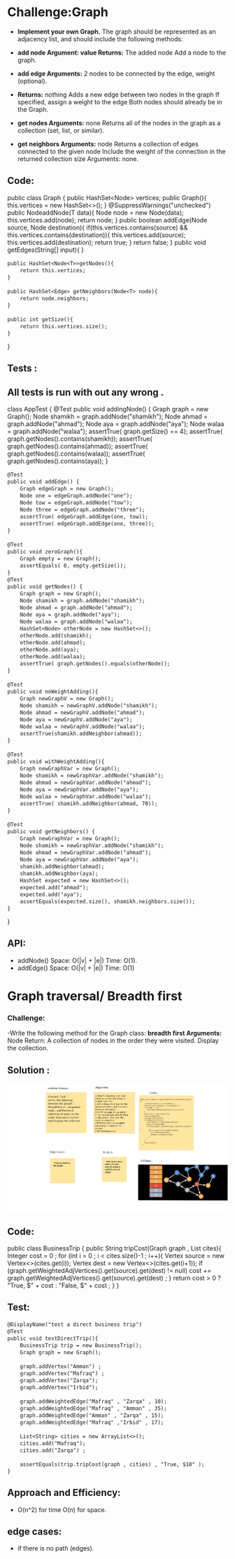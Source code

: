 # Challenge:Graph

- **Implement your own Graph.** The graph should be represented as an adjacency list, and should include the following methods:

- **add node Argument: value Returns:** The added node Add a node to the graph.
- **add edge Arguments:** 2 nodes to be connected by the edge, weight (optional).
- **Returns:** nothing Adds a new edge between two nodes in the graph If specified, assign a weight to the edge Both nodes should already be in the Graph.
- **get nodes Arguments:** none Returns all of the nodes in the graph as a collection (set, list, or similar).
- **get neighbors Arguments:** node Returns a collection of edges connected to the given node Include the weight of the connection in the returned collection size Arguments: none.


## Code:

public class Graph<T> {
    public HashSet<Node<T>> vertices;
    public Graph(){
        this.vertices = new HashSet<>();
    }
    @SuppressWarnings("unchecked")
    public Node<T>addNode(T data){
        Node node = new Node(data);
        this.vertices.add(node);
        return node;
    }
    public boolean addEdge(Node<T> source, Node<T> destination){
        if(this.vertices.contains(source) && this.vertices.contains(destination)){
            this.vertices.add(source);
            this.vertices.add(destination);
            return true;
        }
        return false;
    }
    public void getEdges(String[] input){
    }

    public HashSet<Node<T>>getNodes(){
        return this.vertices;
    }

    public HashSet<Edge> getNeighbors(Node<T> node){
        return node.neighbors;
    }

    public int getSize(){
        return this.vertices.size();
    }
}



## Tests :

## All tests is run with out any wrong .

class AppTest {
    @Test
    public void addingNode() {
        Graph graph = new Graph();
        Node shamikh = graph.addNode("shamikh");
        Node ahmad = graph.addNode("ahmad");
        Node aya = graph.addNode("aya");
        Node walaa = graph.addNode("walaa");
        assertTrue( graph.getSize() == 4);
        assertTrue( graph.getNodes().contains(shamikh));
        assertTrue( graph.getNodes().contains(ahmad));
        assertTrue( graph.getNodes().contains(walaa));
        assertTrue( graph.getNodes().contains(aya));
    }

    @Test
    public void addEdge() {
        Graph edgeGraph = new Graph();
        Node one = edgeGraph.addNode("one");
        Node tow = edgeGraph.addNode("tow");
        Node three = edgeGraph.addNode("three");
        assertTrue( edgeGraph.addEdge(one, tow));
        assertTrue( edgeGraph.addEdge(one, three));
    }

    @Test
    public void zeroGraph(){
        Graph empty = new Graph();
        assertEquals( 0, empty.getSize());
    }
    @Test
    public void getNodes() {
        Graph graph = new Graph();
        Node shamikh = graph.addNode("shamikh");
        Node ahmad = graph.addNode("ahmad");
        Node aya = graph.addNode("aya");
        Node walaa = graph.addNode("walaa");
        HashSet<Node> otherNode = new HashSet<>();
        otherNode.add(shamikh);
        otherNode.add(ahmad);
        otherNode.add(aya);
        otherNode.add(walaa);
        assertTrue( graph.getNodes().equals(otherNode));
    }

    @Test
    public void noWeightAdding(){
        Graph newGraphV = new Graph();
        Node shamikh = newGraphV.addNode("shamikh");
        Node ahmad = newGraphV.addNode("ahmad");
        Node aya = newGraphV.addNode("aya");
        Node walaa = newGraphV.addNode("walaa");
        assertTrue(shamikh.addNeighbor(ahmad));
    }

    @Test
    public void withWeightAdding(){
        Graph newGraphVar = new Graph();
        Node shamikh = newGraphVar.addNode("shamikh");
        Node ahmad = newGraphVar.addNode("ahmad");
        Node aya = newGraphVar.addNode("aya");
        Node walaa = newGraphVar.addNode("walaa");
        assertTrue( shamikh.addNeighbor(ahmad, 70));
    }

    @Test
    public void getNeighbors() {
        Graph newGraphVar = new Graph();
        Node shamikh = newGraphVar.addNode("shamikh");
        Node ahmad = newGraphVar.addNode("ahmad");
        Node aya = newGraphVar.addNode("aya");
        shamikh.addNeighbor(ahmad);
        shamikh.addNeighbor(aya);
        HashSet expected = new HashSet<>();
        expected.add("ahmad");
        expected.add("aya");
        assertEquals(expected.size(), shamikh.neighbors.size());
    }


}



## API:
- addNode() Space: O(|v| + |e|) Time: O(1).
- addEdge() Space: O(|v| + |e|) Time: O(1)





# Graph traversal/ Breadth first
### Challenge:

-Write the following method for the Graph class:
**breadth first Arguments:** Node Return: A collection of nodes in the order they were visited. Display the collection.


## Solution :

![](breadthFirstGraph.png)


## Code:

public class BusinessTrip {
    public String tripCost(Graph graph , List<String> cites){
        Integer cost = 0 ;
        for (int i = 0 ; i < cites.size()-1 ; i++){
            Vertex<String> source = new Vertex<>(cites.get(i));
            Vertex<String> dest = new Vertex<>(cites.get(i+1));
            if (graph.getWeightedAdjVertices().get(source).get(dest) != null)
                 cost += graph.getWeightedAdjVertices().get(source).get(dest) ;
        }
        return cost > 0 ? "True, $" + cost : "False, $" + cost ;
    }
}


## Test:


    @DisplayName("test a direct business trip")
    @Test
    public void testDirectTrip(){
        BusinessTrip trip = new BusinessTrip();
        Graph graph = new Graph();

        graph.addVertex("Amman") ;
        graph.addVertex("Mafraq") ;
        graph.addVertex("Zarqa");
        graph.addVertex("Irbid");

        graph.addWeightedEdge("Mafraq" , "Zarqa" , 10);
        graph.addWeightedEdge("Mafraq" , "Amman" , 35);
        graph.addWeightedEdge("Amman" , "Zarqa" , 15);
        graph.addWeightedEdge("Mafraq" ,"Irbid" , 17);

        List<String> cities = new ArrayList<>();
        cities.add("Mafraq");
        cities.add("Zarqa") ;

        assertEquals(trip.tripCost(graph , cities) , "True, $10" );
    }

## Approach and Efficiency:
- O(n^2) for time O(n) for space.



## edge cases:
- if there is no path (edges).